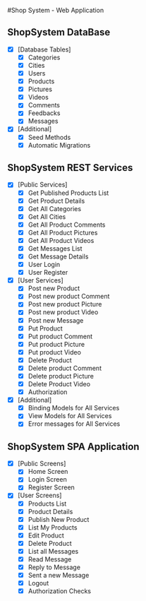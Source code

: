 #Shop System - Web Application
## ShopSystem DataBase
- [x] [Database Tables]
  - [x] Categories
  - [x] Cities
  - [x] Users
  - [x] Products
  - [x] Pictures
  - [x] Videos
  - [x] Comments
  - [x] Feedbacks
  - [x] Messages

- [x] [Additional]
  - [x] Seed Methods
  - [x] Automatic Migrations

## ShopSystem REST Services
- [x] [Public Services]
  - [x] Get Published Products List
  - [x] Get Product Details
  - [x] Get All Categories
  - [x] Get All Cities
  - [x] Get All Product Comments
  - [x] Get All Product Pictures
  - [x] Get All Product Videos
  - [x] Get Messages List
  - [x] Get Message Details
  - [x] User Login
  - [x] User Register
  
- [x] [User Services]
  - [x] Post new Product
  - [x] Post new product Comment
  - [x] Post new product Picture
  - [x] Post new product Video
  - [x] Post new Message
  - [x] Put Product
  - [x] Put product Comment
  - [x] Put product Picture
  - [x] Put product Video
  - [x] Delete Product
  - [x] Delete product Comment
  - [x] Delete product Picture
  - [x] Delete Product Video
  - [x]	Authorization
  
- [x] [Additional]
  - [x] Binding Models for All Services
  - [x] View Models for All Services
  - [x] Error messages for All Services
  
## ShopSystem SPA Application
- [x] [Public Screens]
  - [x] Home Screen
  - [x] Login Screen
  - [x] Register Screen
  
- [x] [User Screens]
  - [x] Products List
  - [x] Product Details
  - [x] Publish New Product
  - [x] List My Products
  - [x] Edit Product
  - [x]	Delete Product
  - [x]	List all Messages
  - [x]	Read Message
  - [x]	Reply to Message
  - [x]	Sent a new Message
  - [x] Logout
  - [x]	Authorization Checks

